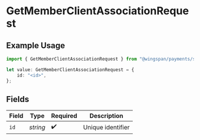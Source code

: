 # GetMemberClientAssociationRequest

## Example Usage

```typescript
import { GetMemberClientAssociationRequest } from "@wingspan/payments/sdk/models/operations";

let value: GetMemberClientAssociationRequest = {
    id: "<id>",
};
```

## Fields

| Field              | Type               | Required           | Description        |
| ------------------ | ------------------ | ------------------ | ------------------ |
| `id`               | *string*           | :heavy_check_mark: | Unique identifier  |